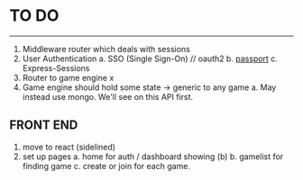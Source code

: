 # TO DO
---

1. Middleware router which deals with sessions
2. User Authentication
    a. SSO (Single Sign-On) // oauth2
    b. [passport](http://passportjs.org/docs)
    c. Express-Sessions
3. Router to game engine x
4. Game engine should hold some state -> generic to any game
    a. May instead use mongo. We'll see on this API first.

## FRONT END

1. move to react (sidelined)
2. set up pages
    a. home for auth / dashboard showing (b)
    b. gamelist for finding game
    c. create or join for each game.  

